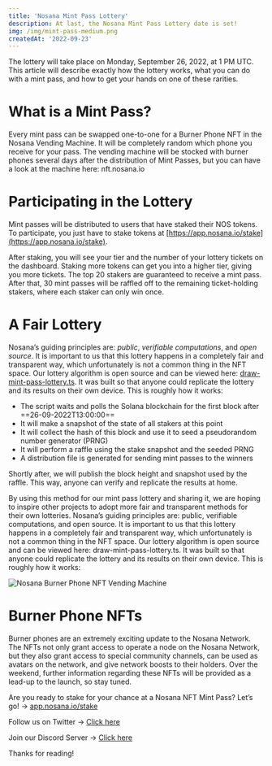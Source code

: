 ```yaml
---
title: 'Nosana Mint Pass Lottery'
description: At last, the Nosana Mint Pass Lottery date is set! 
img: /img/mint-pass-medium.png
createdAt: '2022-09-23'
---
```



The lottery will take place on Monday, September 26, 2022, at 1 PM UTC. This article will describe exactly how the lottery works, what you can do with a mint pass, and how to get your hands on one of these rarities.

What is a Mint Pass?
=====================================================
Every mint pass can be swapped one-to-one for a Burner Phone NFT in the Nosana Vending Machine. It will be completely random which phone you receive for your pass. The vending machine will be stocked with burner phones several days after the distribution of Mint Passes, but you can have a look at the machine here: nft.nosana.io

Participating in the Lottery
=====================================================
Mint passes will be distributed to users that have staked their NOS tokens. To participate, you just have to stake tokens at [https://app.nosana.io/stake](https://app.nosana.io/stake).

After staking, you will see your tier and the number of your lottery tickets on the dashboard. Staking more tokens can get you into a higher tier, giving you more tickets. The top 20 stakers are guaranteed to receive a mint pass. After that, 30 mint passes will be raffled off to the remaining ticket-holding stakers, where each staker can only win once.

A Fair Lottery
=====================================================
Nosana’s guiding principles are: *public*, *verifiable computations*, and *open source*. It is important to us that this lottery happens in a completely fair and transparent way, which unfortunately is not a common thing in the NFT space. Our lottery algorithm is open source and can be viewed here: [draw-mint-pass-lottery.ts](github.com/nosana-ci/nosana-programs/blob/main/scripts/draw-mint-pass-lottery.ts). It was built so that anyone could replicate the lottery and its results on their own device. This is roughly how it works:

* The script waits and polls the Solana blockchain for the first block after ==26-09-2022T13:00:00==
* It will make a snapshot of the state of all stakers at this point
* It will collect the hash of this block and use it to seed a pseudorandom number generator (PRNG)
* It will perform a raffle using the stake snapshot and the seeded PRNG
* A distribution file is generated for sending mint passes to the winners

Shortly after, we will publish the block height and snapshot used by the raffle. This way, anyone can verify and replicate the results at home.

By using this method for our mint pass lottery and sharing it, we are hoping to inspire other projects to adopt more fair and transparent methods for their own lotteries.
Nosana’s guiding principles are: public, verifiable computations, and open source. It is important to us that this lottery happens in a completely fair and transparent way, which unfortunately is not a common thing in the NFT space. Our lottery algorithm is open source and can be viewed here: draw-mint-pass-lottery.ts. It was built so that anyone could replicate the lottery and its results on their own device. This is roughly how it works:

 ![Nosana Burner Phone NFT Vending Machine](/img/nosana_vending_machine.png)

Burner Phone NFTs
=====================================================
Burner phones are an extremely exciting update to the Nosana Network. The NFTs not only grant access to operate a node on the Nosana Network, but they also grant access to special community channels, can be used as avatars on the network, and give network boosts to their holders. Over the weekend, further information regarding these NFTs will be provided as a lead-up to the launch, so stay tuned.

Are you ready to stake for your chance at a Nosana NFT Mint Pass? Let’s go! → [app.nosana.io/stake](https://app.nosana.io/stake)

Follow us on Twitter → [Click here](https://twitter.com/nosana_ci)

Join our Discord Server → [Click here](http://discord.gg/nosana)

Thanks for reading!

